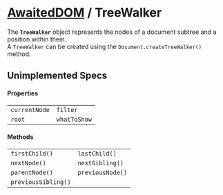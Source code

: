 # [AwaitedDOM](/docs/basic-client/awaited-dom) <span>/</span> TreeWalker

<div class='overview'>The <strong><code>TreeWalker</code></strong> object represents the nodes of a document subtree and a position within them.</div>

<div class='overview'>A <code>TreeWalker</code> can be created using the <code>Document.createTreeWalker()</code> method.</div>

## Unimplemented Specs

#### Properties

|     |     |
| --- | --- |
| `currentNode` | `filter` |
| `root` | `whatToShow` |

#### Methods

|     |     |
| --- | --- |
| `firstChild()` | `lastChild()` |
| `nextNode()` | `nextSibling()` |
| `parentNode()` | `previousNode()` |
| `previousSibling()` |  |
